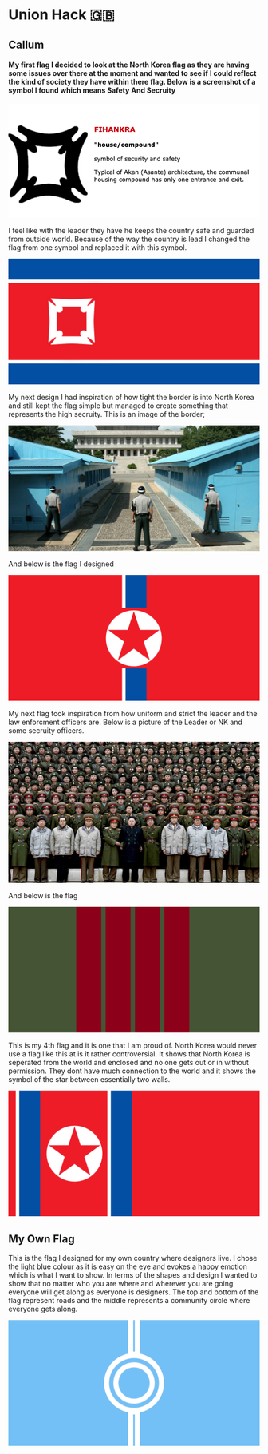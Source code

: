 # Union Hack :gb:

## Callum

#### My first flag I decided to look at the North Korea flag as they are having some issues over there at the moment and wanted to see if I could reflect the kind of society they have within there flag. Below is a screenshot of a symbol I found which means Safety And Secruity

![alt text](Photos/screenshot.png)

I feel like with the leader they have he keeps the country safe and guarded from outside world. Because of the way the country is lead I changed the flag from one symbol and replaced it with this symbol.

![Flag 1](Photos/callumflag1.jpg)


My next design I had inspiration of how tight the border is into North Korea and still kept the flag simple but managed to create something that represents the high secruity. This is an image of the border;

![Border](Photos/border.jpg)

And below is the flag I designed

![Flag 3](Photos/callumflag3.jpg)

My next flag took inspiration from how uniform and strict the leader and the law enforcment officers are. Below is a picture of the Leader or NK and some secruity officers.

![Order](Photos/order.jpg)

And below is the flag

![Flag 3](Photos/callumflag2.jpg)

This is my 4th flag and it is one that I am proud of. North Korea would never use a flag like this at is it rather controversial. It shows that North Korea is seperated from the world and enclosed and no one gets out or in without permission. They dont have much connection to the world and it shows the symbol of the star between essentially two walls.

![Flag 4](Photos/callumflag4.jpg)


## My Own Flag

This is the flag I designed for my own country where designers live. I chose the light blue colour as it is easy on the eye and evokes a happy emotion which is what I want to show. In terms of the shapes and design I wanted to show that no matter who you are where and wherever you are going everyone will get along as everyone is designers. The top and bottom of the flag represent roads and the middle represents a community circle where everyone gets along.

![Flag 5](Photos/country.jpg)

